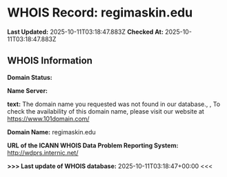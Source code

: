 # WHOIS Record: regimaskin.edu

**Last Updated:** 2025-10-11T03:18:47.883Z
**Checked At:** 2025-10-11T03:18:47.883Z

## WHOIS Information

**Domain Status:** 

**Name Server:** 

**text:** The domain name you requested was not found in our database., , To check the availability of this domain name, please visit our website at https://www.101domain.com/

**Domain Name:** regimaskin.edu

**URL of the ICANN WHOIS Data Problem Reporting System:** http://wdprs.internic.net/

**>>> Last update of WHOIS database:** 2025-10-11T03:18:47+00:00 <<<

